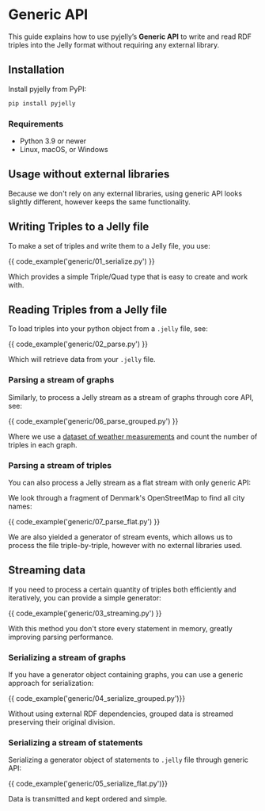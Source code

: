 # Generic API
This guide explains how to use pyjelly’s **Generic API** to write and read RDF triples into the Jelly format without requiring any external library.

## Installation

Install pyjelly from PyPI:

```bash
pip install pyjelly
```

### Requirements

- Python 3.9 or newer  
- Linux, macOS, or Windows

## Usage without external libraries
Because we don't rely on any external libraries, using generic API looks slightly different, however keeps the same functionality.

## Writing Triples to a Jelly file

To make a set of triples and write them to a Jelly file, you use:

{{ code_example('generic/01_serialize.py') }}

Which provides a simple Triple/Quad type that is easy to create and work with.

## Reading Triples from a Jelly file

To load triples into your python object from a `.jelly` file, see:

{{ code_example('generic/02_parse.py') }}

Which will retrieve data from your `.jelly` file.

### Parsing a stream of graphs

Similarly, to process a Jelly stream as a stream of graphs through core API, see:

{{ code_example('generic/06_parse_grouped.py') }}

Where we use a [dataset of weather measurements](https://w3id.org/riverbench/datasets/lod-katrina/dev) and count the number of triples in each graph.

### Parsing a stream of triples

You can also process a Jelly stream as a flat stream with only generic API:

We look through a fragment of Denmark's OpenStreetMap to find all city names:

{{ code_example('generic/07_parse_flat.py') }}

We are also yielded a generator of stream events, which allows us to process the file triple-by-triple, however with no external libraries used.

## Streaming data

If you need to process a certain quantity of triples both efficiently and iteratively, you can provide a simple generator:

{{ code_example('generic/03_streaming.py') }}

With this method you don't store every statement in memory, greatly improving parsing performance.

### Serializing a stream of graphs

If you have a generator object containing graphs, you can use a generic approach for serialization:

{{ code_example('generic/04_serialize_grouped.py')}}

Without using external RDF dependencies, grouped data is streamed preserving their original division. 

### Serializing a stream of statements

Serializing a generator object of statements to `.jelly` file through generic API:

{{ code_example('generic/05_serialize_flat.py')}}

Data is transmitted and kept ordered and simple. 